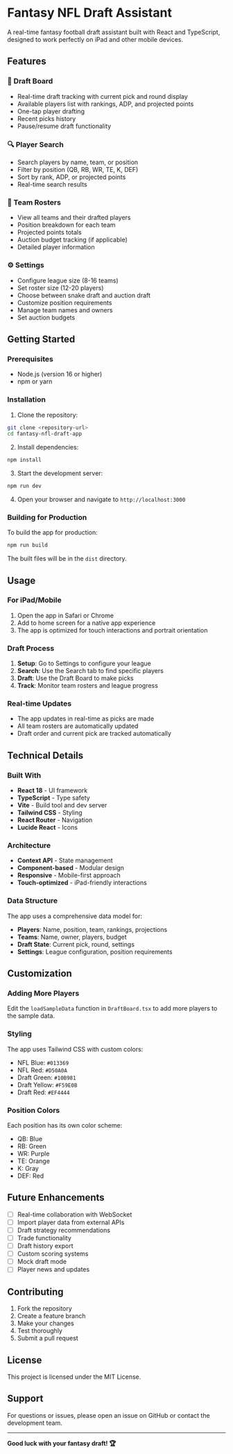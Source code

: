 # Fantasy NFL Draft Assistant

A real-time fantasy football draft assistant built with React and TypeScript, designed to work perfectly on iPad and other mobile devices.

## Features

### 🏈 Draft Board
- Real-time draft tracking with current pick and round display
- Available players list with rankings, ADP, and projected points
- One-tap player drafting
- Recent picks history
- Pause/resume draft functionality

### 🔍 Player Search
- Search players by name, team, or position
- Filter by position (QB, RB, WR, TE, K, DEF)
- Sort by rank, ADP, or projected points
- Real-time search results

### 👥 Team Rosters
- View all teams and their drafted players
- Position breakdown for each team
- Projected points totals
- Auction budget tracking (if applicable)
- Detailed player information

### ⚙️ Settings
- Configure league size (8-16 teams)
- Set roster size (12-20 players)
- Choose between snake draft and auction draft
- Customize position requirements
- Manage team names and owners
- Set auction budgets

## Getting Started

### Prerequisites
- Node.js (version 16 or higher)
- npm or yarn

### Installation

1. Clone the repository:
```bash
git clone <repository-url>
cd fantasy-nfl-draft-app
```

2. Install dependencies:
```bash
npm install
```

3. Start the development server:
```bash
npm run dev
```

4. Open your browser and navigate to `http://localhost:3000`

### Building for Production

To build the app for production:

```bash
npm run build
```

The built files will be in the `dist` directory.

## Usage

### For iPad/Mobile
1. Open the app in Safari or Chrome
2. Add to home screen for a native app experience
3. The app is optimized for touch interactions and portrait orientation

### Draft Process
1. **Setup**: Go to Settings to configure your league
2. **Search**: Use the Search tab to find specific players
3. **Draft**: Use the Draft Board to make picks
4. **Track**: Monitor team rosters and league progress

### Real-time Updates
- The app updates in real-time as picks are made
- All team rosters are automatically updated
- Draft order and current pick are tracked automatically

## Technical Details

### Built With
- **React 18** - UI framework
- **TypeScript** - Type safety
- **Vite** - Build tool and dev server
- **Tailwind CSS** - Styling
- **React Router** - Navigation
- **Lucide React** - Icons

### Architecture
- **Context API** - State management
- **Component-based** - Modular design
- **Responsive** - Mobile-first approach
- **Touch-optimized** - iPad-friendly interactions

### Data Structure
The app uses a comprehensive data model for:
- **Players**: Name, position, team, rankings, projections
- **Teams**: Name, owner, players, budget
- **Draft State**: Current pick, round, settings
- **Settings**: League configuration, position requirements

## Customization

### Adding More Players
Edit the `loadSampleData` function in `DraftBoard.tsx` to add more players to the sample data.

### Styling
The app uses Tailwind CSS with custom colors:
- NFL Blue: `#013369`
- NFL Red: `#D50A0A`
- Draft Green: `#10B981`
- Draft Yellow: `#F59E0B`
- Draft Red: `#EF4444`

### Position Colors
Each position has its own color scheme:
- QB: Blue
- RB: Green
- WR: Purple
- TE: Orange
- K: Gray
- DEF: Red

## Future Enhancements

- [ ] Real-time collaboration with WebSocket
- [ ] Import player data from external APIs
- [ ] Draft strategy recommendations
- [ ] Trade functionality
- [ ] Draft history export
- [ ] Custom scoring systems
- [ ] Mock draft mode
- [ ] Player news and updates

## Contributing

1. Fork the repository
2. Create a feature branch
3. Make your changes
4. Test thoroughly
5. Submit a pull request

## License

This project is licensed under the MIT License.

## Support

For questions or issues, please open an issue on GitHub or contact the development team.

---

**Good luck with your fantasy draft! 🏆**